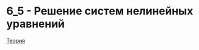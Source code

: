# 6_5 - Решение систем нелинейных уравнений
[Теория](https://mathhelpplanet.com/static.php?p=metody-resheniya-sistem-nelineynykh-uravneniy)
